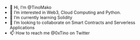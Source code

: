 - 👋 Hi, I’m @TinoMako
- 👀 I’m interested in Web3, Cloud Computing and Python.
- 🌱 I’m currently learning Solidity
- 💞️ I’m looking to collaborate on Smart Contracts and Serverless Applications
- 📫 How to reach me @0xTino on Twitter

<!---
TinoMako/TinoMako is a ✨ special ✨ repository because its `README.md` (this file) appears on your GitHub profile.
You can click the Preview link to take a look at your changes.
--->
